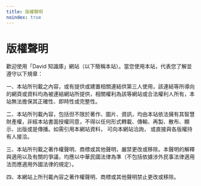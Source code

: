 ```yaml
---
title: 版權聲明
noindex: true
---
```


# 版權聲明

歡迎使用「David 知識庫」網站（以下簡稱本站）。當您使用本站，代表您了解並遵守以下規章：

一、本站所刊載之內容，或有提供或建置相關連結供第三人使用，該連結等所導向的網頁或資料均為被連結網站所提供，相關權利為該等網站或合法權利人所有，本站無法擔保其正確性、即時性或完整性。

二、本站所刊載內容，包括但不限於著作、圖片、資訊，均由本站依法擁有其智慧財產權，非經本站書面授權同意，不得以任何形式轉載、傳輸、再製、散布、顯示、出版或是傳播。如需引用本網站資料， 可向本網站洽詢， 或直接與各版權持有人接洽。

三、本站所刊載之著作權聲明、商標或其他聲明，嚴禁更改或移除。本聲明的解釋與適用以及有關的爭議，均應以中華民國法律為準（不包括依據涉外民事法律適用法而應適用外國法律的規定）。

四、本網站上所刊載內容之著作權聲明、商標或其他聲明禁止更改或移除。